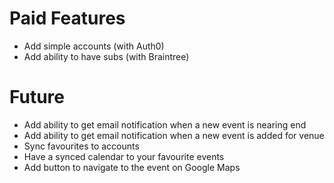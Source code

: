 # Paid Features

- Add simple accounts (with Auth0)
- Add ability to have subs (with Braintree)

# Future

- Add ability to get email notification when a new event is nearing end
- Add ability to get email notification when a new event is added for venue
- Sync favourites to accounts
- Have a synced calendar to your favourite events
- Add button to navigate to the event on Google Maps
